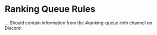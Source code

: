 # Ranking Queue Rules

... Should contain information from the #ranking-queue-info channel on Discord